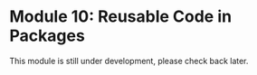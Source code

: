 # Module 10: Reusable Code in Packages

This module is still under development, please check back later.